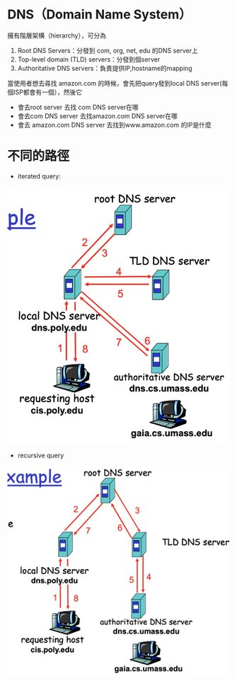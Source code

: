# DNS（Domain Name System）

擁有階層架構（hierarchy），可分為

1. Root DNS Servers：分發到 com, org, net, edu 的DNS server上
2. Top-level domain (TLD) servers：分發到個server
3. Authoritative DNS servers：負責提供IP,hostname的mapping


當使用者想去尋找 amazon.com 的時候，會先把query發到local DNS server(每個ISP都會有一個），然後它
- 會去root server 去找 com DNS server在哪
- 會去com DNS server 去找amazon.com DNS server在哪
- 會去 amazon.com DNS server 去找到www.amazon.com 的IP是什麼

# 不同的路徑

- iterated query:

![RelationShip](./圖片/iteratedQuery.png)


- recursive query

![RelationShip](./圖片/recursiveQuery.png)